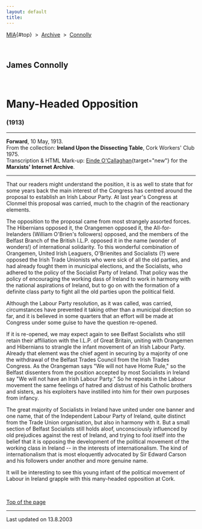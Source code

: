 ```yaml
---
layout: default
title: 
---
```

[MIA](../../../../index.htm){#top}  \> 
[Archive](../../../index.htm)  \>  [Connolly](../../index.htm)

 

## James Connolly

 

# Many-Headed Opposition

### (1913)

------------------------------------------------------------------------

**Forward**, 10 May, 1913.\
From the collection: **Ireland Upon the Dissecting Table**, Cork
Workers' Club 1975.\
Transcription & HTML Mark-up: [Einde
O'Callaghan](../../../../admin/volunteers/biographies/eocallaghan.htm){target="new"}
for the **Marxists' Internet Archive**.

------------------------------------------------------------------------

That our readers might understand the position, it is as well to state
that for some years back the main interest of the Congress has centred
around the proposal to establish an Irish Labour Party. At last year's
Congress at Clonmel this proposal was carried, much to the chagrin of
the reactionary elements.

The opposition to the proposal came from most strangely assorted forces.
The Hibernians opposed it, the Orangemen opposed it, the
All-for-Irelanders (William O'Brien's followers) opposed, and the
members of the Belfast Branch of the British I.L.P. opposed it in the
name (wonder of wonders!) of international solidarity. To this wonderful
combination of Orangemen, United Irish Leaguers, O'Brienites and
Socialists (?) were opposed the Irish Trade Unionists who were sick of
all the old parties, and had already fought them in municipal elections,
and the Socialists, who adhered to the policy of the Socialist Party of
Ireland. That policy was the policy of encouraging the working dass of
Ireland to work in harmony with the national aspirations of Ireland, but
to go on with the formation of a definite class party to fight all the
old parties upon the political field.

Although the Labour Party resolution, as it was called, was carried,
circumstances have prevented it taking other than a municipal direction
so far, and it is believed in some quarters that an effort will be made
at Congress under some guise to have the question re-opened.

If it is re-opened, we may expect again to see Belfast Socialists who
still retain their affiliation with the I.L.P. of Great Britain, uniting
with Orangemen and Hibernians to strangle the infant movement of an
Irish Labour Party. Already that element was the chief agent in securing
by a majority of one the withdrawal of the Belfast Trades Council from
the Irish Trades Congress. As the Orangeman says "We will not have Home
Rule," so the Belfast dissenters from the position accepted by most
Socialists in Ireland say "We will not have an Irish Labour Party." So
he repeats in the Labour movement the same feelings of hatred and
distrust of his Catholic brothers and sisters, as his exploiters have
instilled into him for their own purposes from infancy.

The great majority of Socialists in Ireland have united under one banner
and one name, that of the Independent Labour Party of Ireland, quite
distinct from the Trade Union organisation, but also in harmony with it.
But a small section of Belfast Socialists still holds aloof,
unconsciously influenced by old prejudices against the rest of Ireland,
and trying to fool itself into the belief that it is opposing the
development of the political movement of the working class in Ireland --
in the interests of internationalism. The kind of internationalism that
is most eloquently advocated by Sir Edward Carson and his followers
under another and more genuine name.

It will be interesting to see this young infant of the political
movement of Labour in Ireland grapple with this many-headed opposition
at Cork.

 

[Top of the page](#top)

------------------------------------------------------------------------

Last updated on 13.8.2003
